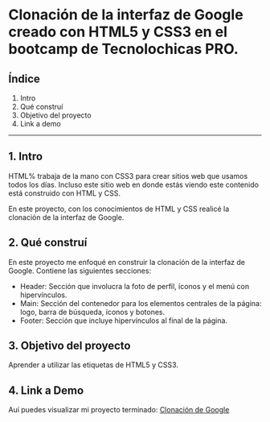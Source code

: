 # Clonación de la interfaz de Google creado con HTML5 y CSS3 en el bootcamp de Tecnolochicas PRO.


## Índice

1. Intro
2. Qué construí
3. Objetivo del proyecto
4. Link a demo

****

## 1. Intro
HTML% trabaja de la mano con CSS3 para crear sitios web que usamos todos los días. Incluso este sitio web en donde estás viendo este contenido está construido con HTML y CSS.

En este proyecto, con los conocimientos de HTML y CSS realicé la clonación de la interfaz de Google.

## 2. Qué construí
En este proyecto me enfoqué en construir la clonación de la interfaz de Google. 
Contiene las siguientes secciones:

* Header: Sección que involucra la foto de perfil, íconos y el menú con hipervínculos.
* Main: Sección del contenedor para los elementos centrales de la página: logo, barra de búsqueda, íconos y botones.
* Footer: Sección que incluye hipervínculos al final de la página.

## 3. Objetivo del proyecto
Aprender a utilizar las etiquetas de HTML5 y CSS3.

## 4. Link a Demo
Auí puedes visualizar mi proyecto terminado: [Clonación de Google](#)
